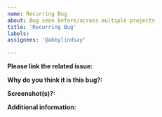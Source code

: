 ```yaml
---
name: Recurring Bug
about: Bug seen before/across multiple projects
title: 'Recurring Bug'
labels: 
assignees: '@abbylindsay'

---
```


**Please link the related issue:**
<!-- Link to issues (multiple, if applicable) that describe the bug -->

**Why do you think it is this bug?:**
<!-- Explain what you are seeing and why it is in line with a previously identified bug -->

**Screenshot(s)?:**
<!-- Please show the bug -->

**Additional information:**
<!-- The more the bettter. -->
